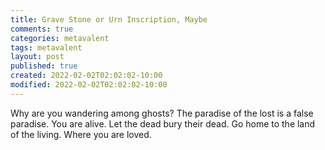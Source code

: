 ```yaml
---
title: Grave Stone or Urn Inscription, Maybe
comments: true
categories: metavalent
tags: metavalent
layout: post
published: true
created: 2022-02-02T02:02:02-10:00
modified: 2022-02-02T02:02:02-10:00
---
```


Why are you wandering among ghosts?
The paradise of the lost is a false paradise.
You are alive.
Let the dead bury their dead.
Go home to the land of the living.
Where you are loved.
